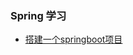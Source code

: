 ### Spring 学习
- [搭建一个springboot项目](https://github.com/gpnine/java-study/blob/master/MD/Spring/Spring-boot/springboot1.md)

